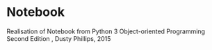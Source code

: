 # Notebook
Realisation of Notebook from Python 3 Object-oriented Programming Second Edition , Dusty Phillips, 2015
